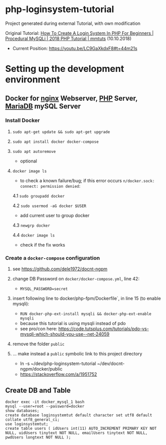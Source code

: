 # php-loginsystem-tutorial
Project generated during external Tutorial, with own modification

Original Tutorial: [How To Create A Login System In PHP For Beginners | Procedural MySQLi | 2018 PHP Tutorial | mmtuts]( https://youtu.be/LC9GaXkdxF8) (10.10.2018)

   - Current Position: https://youtu.be/LC9GaXkdxF8#t=44m21s

# Setting up the development environment

## Docker for [nginx](https://unit.nginx.org/) Webserver, [PHP](https://www.php.net/) Server, [MariaDB](https://mariadb.org/) mySQL Server

### Install Docker

1. `sudo apt-get update && sudo apt-get upgrade`

2. `sudo apt install docker docker-compose`

3. `sudo apt autoremove`
   - optional

4. `docker image ls`
   - to check a known failure/bug; if this error occurs `n/docker.sock: connect: permission denied`:

   4.1 `sudo groupadd docker`

   4.2 `sudo usermod -aG docker $USER`
      - add current user to group docker

   4.3 `newgrp docker`

   4.4 `docker image ls`
      - check if the fix works

### Create a ```docker-compose``` configuration

1. see https://github.com/dele1972/docnt-ngpm

2. change DB Password on `docker/docker-compose.yml`, line 42:

   - `MYSQL_PASSWORD=secret`

3. insert following line to docker/php-fpm/Dockerfile`, in line 15 (to enable mysqli):

   - `RUN docker-php-ext-install mysqli && docker-php-ext-enable mysqli`
   - because this tutorial is using mysqli instead of pdo
   - see pro/con here: https://code.tutsplus.com/tutorials/pdo-vs-mysqli-which-should-you-use--net-24059

3. remove the folder `public`

4. ... make instead a `public` symbolic link to this project directory

   - ln -s ~/dev/php-loginsystem-tutorial ~/dev/docnt-ngpm/docker/public
   - https://stackoverflow.com/a/1951752

## Create DB and Table


```
docker exec -it docker_mysql_1 bash
mysql --user=root --password=docker
show databases;
create database loginsystemtut default character set utf8 default collate utf8_general_ci;
use loginsystemtut;
create table users ( idUsers int(11) AUTO_INCREMENT PRIMARY KEY NOT NULL, uidUsers tinytext NOT NULL, emailUsers tinytext NOT NULL, pwdUsers longtext NOT NULL );
```
